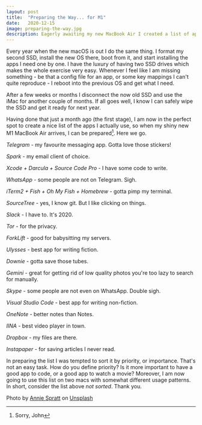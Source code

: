 ```yaml
---
layout: post
title:  "Preparing the Way... for M1"
date:   2020-12-15
image: preparing-the-way.jpg
description: Eagerly awaiting my new MacBook Air I created a list of apps I need to install asap.
---
```


<span class="dropcap">E</span>very year when the new macOS is out I do the same thing. I format my second SSD, install the new OS there, boot from it, and start installing the apps I need one by one. I have the luxury of having two SSD drives which makes the whole exercise very easy. Whenever I feel like I am missing something - be that a config file for an app, or some key mappings I can't quite reproduce - I reboot into the previous OS and get what I need.

After a few weeks or months I disconnect the now old SSD and use the iMac for another couple of months. If all goes well, I know I can safely wipe the SSD and get it ready for next year.

Having done that just a month ago (the first stage), I am now in the perfect spot to create a nice list of the apps I actually use, so when my shiny new M1 MacBook Air arrives, I can be prepared[^1]. Here we go.

*Telegram* - my favourite messaging app. Gotta love those stickers!

*Spark* - my email client of choice.

*Xcode + Darcula + Source Code Pro* - I have some code to write.
  
*WhatsApp* - some people are not on Telegram. Sigh.

*iTerm2 + Fish + Oh My Fish + Homebrew* - gotta pimp my terminal.

*SourceTree* - yes, I know git. But I like clicking on things.

*Slack* - I have to. It's 2020.

*Tor* - for the privacy.

*ForkLift* - good for babysitting my servers.

*Ulysses* - best app for writing fiction.

*Downie* - gotta save those tubes.

*Gemini* - great for getting rid of low quality photos you're too lazy to search for manually.

*Skype* - some people are not even on WhatsApp. Double sigh.

*Visual Studio Code* - best app for writing non-fiction.

*OneNote* - better notes than Notes.

*IINA* - best video player in town.

*Dropbox* - my files are there.

*Instapaper* - for saving articles I never read.

In preparing the list I was tempted to sort it by priority, or importance. That's not an easy task. How do you define priority? Is it more important to have a good app to code, or a good app to watch a movie? Moreover, I am now going to use this list on two macs with somewhat different usage patterns. In short, consider the list above _not sorted_. Thank you.

<span>Photo by <a href="https://unsplash.com/@anniespratt?utm_source=unsplash&amp;utm_medium=referral&amp;utm_content=creditCopyText">Annie Spratt</a> on <a href="https://unsplash.com/s/photos/path-in-the-snow?utm_source=unsplash&amp;utm_medium=referral&amp;utm_content=creditCopyText">Unsplash</a></span>

[^1]: Sorry, John